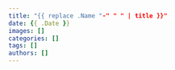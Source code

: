 ```yaml
---
title: "{{ replace .Name "-" " " | title }}"
date: {{ .Date }}
images: []
categories: []
tags: []
authors: []
---
```


